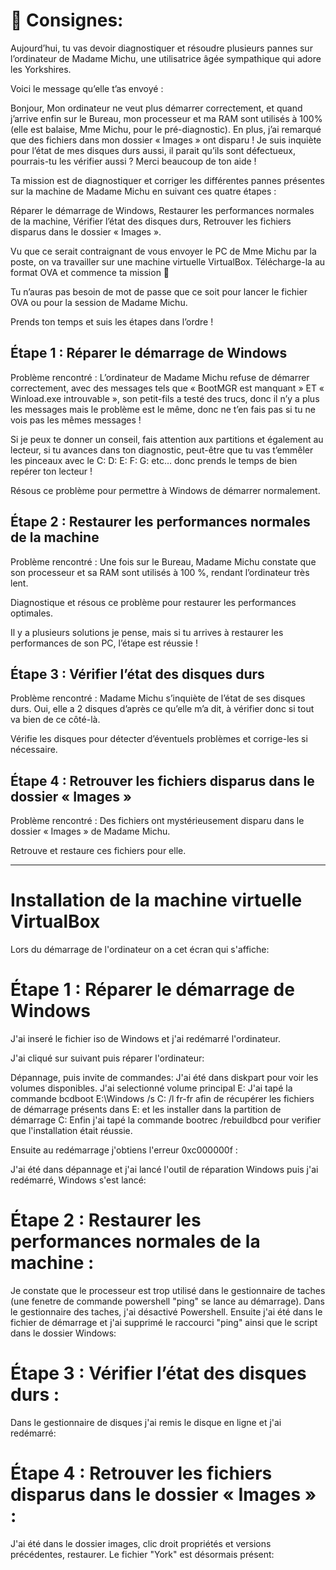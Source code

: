 # 📝 Consignes:

Aujourd’hui, tu vas devoir diagnostiquer et résoudre plusieurs pannes sur l’ordinateur de Madame Michu, une utilisatrice âgée sympathique qui adore les Yorkshires.

Voici le message qu’elle t’as envoyé :

Bonjour, Mon ordinateur ne veut plus démarrer correctement, et quand j’arrive enfin sur le Bureau, mon processeur et ma RAM sont utilisés à 100% (elle est balaise, Mme Michu, pour le pré-diagnostic). En plus, j’ai remarqué que des fichiers dans mon dossier « Images » ont disparu ! Je suis inquiète pour l’état de mes disques durs aussi, il parait qu’ils sont défectueux, pourrais-tu les vérifier aussi ? Merci beaucoup de ton aide !

Ta mission est de diagnostiquer et corriger les différentes pannes présentes sur la machine de Madame Michu en suivant ces quatre étapes :

Réparer le démarrage de Windows,
Restaurer les performances normales de la machine,
Vérifier l’état des disques durs,
Retrouver les fichiers disparus dans le dossier « Images ».

Vu que ce serait contraignant de vous envoyer le PC de Mme Michu par la poste, on va travailler sur une machine virtuelle VirtualBox. Télécharge-la au format OVA et commence ta mission 💪

Tu n’auras pas besoin de mot de passe que ce soit pour lancer le fichier OVA ou pour la session de Madame Michu.

Prends ton temps et suis les étapes dans l’ordre !

## Étape 1 : Réparer le démarrage de Windows
Problème rencontré : L’ordinateur de Madame Michu refuse de démarrer correctement, avec des messages tels que « BootMGR est manquant » ET « Winload.exe introuvable », son petit-fils a testé des trucs, donc il n’y a plus les messages mais le problème est le même, donc ne t’en fais pas si tu ne vois pas les mêmes messages !

Si je peux te donner un conseil, fais attention aux partitions et également au lecteur, si tu avances dans ton diagnostic, peut-être que tu vas t’emmêler les pinceaux avec le C: D: E: F: G: etc… donc prends le temps de bien repérer ton lecteur !

Résous ce problème pour permettre à Windows de démarrer normalement.

## Étape 2 : Restaurer les performances normales de la machine
Problème rencontré : Une fois sur le Bureau, Madame Michu constate que son processeur et sa RAM sont utilisés à 100 %, rendant l’ordinateur très lent.

Diagnostique et résous ce problème pour restaurer les performances optimales.

Il y a plusieurs solutions je pense, mais si tu arrives à restaurer les performances de son PC, l’étape est réussie !

## Étape 3 : Vérifier l’état des disques durs
Problème rencontré : Madame Michu s’inquiète de l’état de ses disques durs. Oui, elle a 2 disques d’après ce qu’elle m’a dit, à vérifier donc si tout va bien de ce côté-là.

Vérifie les disques pour détecter d’éventuels problèmes et corrige-les si nécessaire.

## Étape 4 : Retrouver les fichiers disparus dans le dossier « Images »
Problème rencontré : Des fichiers ont mystérieusement disparu dans le dossier « Images » de Madame Michu.

Retrouve et restaure ces fichiers pour elle.

---

# Installation de la machine virtuelle VirtualBox 
Lors du démarrage de l'ordinateur on a cet écran qui s'affiche:


# Étape 1 : Réparer le démarrage de Windows
J'ai inseré le fichier iso de Windows et j'ai redémarré l'ordinateur.


J'ai cliqué sur suivant puis réparer l'ordinateur: 


Dépannage, puis invite de commandes:
J'ai été dans diskpart pour voir les volumes disponibles.
J'ai selectionné volume principal E:
J'ai tapé la commande bcdboot E:\Windows /s C: /l fr-fr afin de récupérer les fichiers de démarrage présents dans E: et les installer dans la partition de démarrage C:
Enfin j'ai tapé la commande bootrec /rebuildbcd pour verifier que l'installation était réussie.



Ensuite au redémarrage j'obtiens l'erreur 0xc000000f :



J'ai été dans dépannage et j'ai lancé l'outil de réparation Windows puis j'ai redémarré, Windows s'est lancé:


# Étape 2 : Restaurer les performances normales de la machine :

Je constate que le processeur est trop utilisé dans le gestionnaire de taches (une fenetre de commande powershell "ping" se lance au démarrage). Dans le gestionnaire des taches, j'ai désactivé Powershell. Ensuite j'ai été dans le fichier de démarrage et j'ai supprimé le raccourci "ping" ainsi que le script dans le dossier Windows:



# Étape 3 : Vérifier l’état des disques durs :
Dans le gestionnaire de disques j'ai remis le disque en ligne et j'ai redémarré:



# Étape 4 : Retrouver les fichiers disparus dans le dossier « Images » :

J'ai été dans le dossier images, clic droit propriétés et versions précédentes, restaurer. Le fichier "York" est désormais présent: 






















